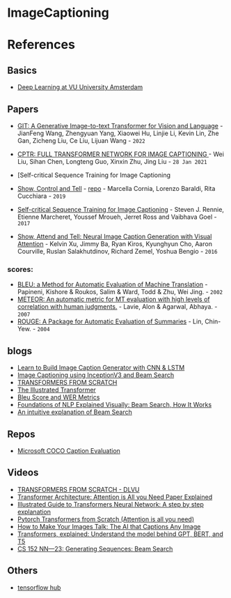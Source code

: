 # ImageCaptioning

# References
## Basics
* [Deep Learning at VU University Amsterdam](https://dlvu.github.io/)

## Papers
* [GIT: A Generative Image-to-text Transformer
for Vision and Language](https://arxiv.org/pdf/2205.14100.pdf) - JianFeng Wang, Zhengyuan Yang, Xiaowei Hu, Linjie Li, Kevin Lin, Zhe Gan, Zicheng Liu, Ce Liu, Lijuan Wang - `2022`
* [CPTR: FULL TRANSFORMER NETWORK FOR IMAGE CAPTIONING
](https://arxiv.org/pdf/2101.10804.pdf) - Wei Liu, Sihan Chen, Longteng Guo, Xinxin Zhu, Jing Liu - `28 Jan 2021`
* [Self-critical Sequence Training for Image Captioning
* [Show, Control and Tell](https://arxiv.org/pdf/1811.10652.pdf) - [repo](https://github.com/aimagelab/show-control-and-tell) - Marcella Cornia, Lorenzo Baraldi, Rita Cucchiara - `2019`
* [Self-critical Sequence Training for Image Captioning](https://arxiv.org/pdf/1612.00563v2.pdf) - Steven J. Rennie, Etienne Marcheret, Youssef Mroueh, Jerret Ross and Vaibhava Goel - `2017`

* [Show, Attend and Tell: Neural Image Caption Generation with Visual Attention](https://arxiv.org/abs/1502.03044) - Kelvin Xu, Jimmy Ba, Ryan Kiros, Kyunghyun Cho, Aaron Courville, Ruslan Salakhutdinov, Richard Zemel, Yoshua Bengio - `2016`

### scores:
  - [BLEU: a Method for Automatic Evaluation of Machine Translation](https://dl.acm.org/doi/pdf/10.3115/1073083.1073135) - Papineni, Kishore & Roukos, Salim & Ward, Todd & Zhu, Wei Jing. - `2002` 
  - [METEOR: An automatic metric for MT evaluation with high levels of correlation with human judgments.](https://www.cs.cmu.edu/~alavie/METEOR/pdf/Banerjee-Lavie-2005-METEOR.pdf) - Lavie, Alon & Agarwal, Abhaya. - `2007` 
  - [ROUGE: A Package for Automatic Evaluation of Summaries](https://aclanthology.org/W04-1013.pdf) - Lin, Chin-Yew. - `2004`

## blogs
* [Learn to Build Image Caption Generator with CNN & LSTM](https://data-flair.training/blogs/python-based-project-image-caption-generator-cnn/)
* [Image Captioning using InceptionV3 and Beam Search](https://yashk2810.github.io/Image-Captioning-using-InceptionV3-and-Beam-Search/)
* [TRANSFORMERS FROM SCRATCH](https://peterbloem.nl/blog/transformers)
* [The Illustrated Transformer](https://jalammar.github.io/illustrated-transformer/)
* [Bleu Score and WER Metrics](https://towardsdatascience.com/foundations-of-nlp-explained-bleu-score-and-wer-metrics-1a5ba06d812b)
* [Foundations of NLP Explained Visually: Beam Search, How It Works](https://towardsdatascience.com/foundations-of-nlp-explained-visually-beam-search-how-it-works-1586b9849a24)
* [An intuitive explanation of Beam Search](https://towardsdatascience.com/an-intuitive-explanation-of-beam-search-9b1d744e7a0f)

## Repos
* [Microsoft COCO Caption Evaluation](https://github.com/tylin/coco-caption)

## Videos
* [TRANSFORMERS FROM SCRATCH - DLVU](https://youtube.com/playlist?list=PLIXJ-Sacf8u60G1TwcznBmK6rEL3gmZmV)
* [Transformer Architecture: Attention is All you Need Paper Explained](https://www.youtube.com/watch?v=VygOX3AyDQs)
* [Illustrated Guide to Transformers Neural Network: A step by step explanation](https://youtu.be/4Bdc55j80l8)
* [Pytorch Transformers from Scratch (Attention is all you need)](https://youtu.be/U0s0f995w14)
* [How to Make Your Images Talk: The AI that Captions Any Image](https://youtu.be/aaP7JJZuvGs)
* [Transformers, explained: Understand the model behind GPT, BERT, and T5](https://youtu.be/SZorAJ4I-sA)
* [CS 152 NN—23: Generating Sequences: Beam Search](https://youtu.be/jprzW7x7j60)

## Others
* [tensorflow hub](https://www.tensorflow.org/hub)
